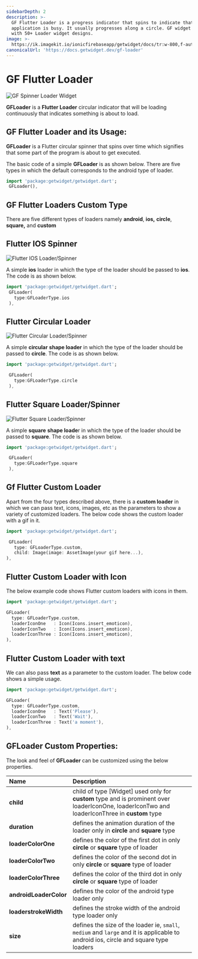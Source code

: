 ```yaml
---
sidebarDepth: 2
description: >-
  GF Flutter Loader is a progress indicator that spins to indicate that the
  application is busy. It usually progresses along a circle. GF widget comes
  with 50+ Loader widget designs.
image: >-
  https://ik.imagekit.io/ionicfirebaseapp/getwidget/docs/tr:w-800,f-auto/Loaders_Docs_Banner_knsNFM97YO.png
canonicalUrl: 'https://docs.getwidget.dev/gf-loader'
---
```


# GF Flutter Loader

![GF Spinner Loader Widget](https://ik.imagekit.io/ionicfirebaseapp/getwidget/docs/tr:w-800,f-auto/Loaders_Docs_Banner_knsNFM97YO.png)

**GFLoader** is a **Flutter Loader** circular indicator that will be loading continuously that indicates something is about to load.

## GF Flutter Loader and its Usage:

**GFLoader** is a Flutter circular spinner that spins over time which signifies that some part of the program is about to get executed.

The basic code of a simple **GFLoader** is as shown below. There are five types in which the default corresponds to the android type of loader.

```dart
import 'package:getwidget/getwidget.dart';
 GFLoader(),
```

## GF Flutter Loaders Custom Type

There are five different types of loaders namely **android**, **ios,** **circle**, **square,** and **custom**

## **Flutter IOS Spinner**

![Flutter IOS Loader/Spinner](https://ik.imagekit.io/ionicfirebaseapp/getwidget/docs/tr:w-800,f-auto/iOS_loaders_3x__6iEhhCjnN.png)

A simple **ios** loader in which the type of the loader should be passed to **ios**. The code is as shown below.

```dart
import 'package:getwidget/getwidget.dart';
 GFLoader(
   type:GFLoaderType.ios
 ),
```

## Flutter Circular Loader

![Flutter Circular Loader/Spinner](https://ik.imagekit.io/ionicfirebaseapp/getwidget/docs/tr:w-800,f-auto/Circular_3x_qSfMlOtBk.png)

A simple **circular** **shape loader** in which the type of the loader should be passed to **circle**. The code is as shown below.

```dart
import 'package:getwidget/getwidget.dart';

 GFLoader(
   type:GFLoaderType.circle
 ),
```

## Flutter Square Loader/Spinner

![Flutter Square Loader/Spinner](https://ik.imagekit.io/ionicfirebaseapp/getwidget/docs/tr:w-800,f-auto/Square_loader_3x_QsRsYryOlL.png)

A simple **square** **shape loade**r in which the type of the loader should be passed to **square**. The code is as shown below.

```dart
import 'package:getwidget/getwidget.dart';

 GFLoader(
   type:GFLoaderType.square
 ),
```

## Gf Flutter Custom Loader

Apart from the four types described above, there is a **custom loader** in which we can pass text, icons, images, etc as the parameters to show a variety of customized loaders. The below code shows the custom loader with a gif in it.

```dart
import 'package:getwidget/getwidget.dart';

 GFLoader(
   type: GFLoaderType.custom,
   child: Image(image: AssetImage(your gif here...),
),
```

## Flutter Custom Loader with Icon

The below example code shows Flutter custom loaders with icons in them.

```dart
import 'package:getwidget/getwidget.dart';

GFLoader(
  type: GFLoaderType.custom,
  loaderIconOne   : Icon(Icons.insert_emoticon),
  loaderIconTwo   : Icon(Icons.insert_emoticon),
  loaderIconThree : Icon(Icons.insert_emoticon),
),
```

## Flutter Custom Loader with text

We can also pass **text** as a parameter to the custom loader. The below code shows a simple usage.

```dart
import 'package:getwidget/getwidget.dart';

GFLoader(
  type: GFLoaderType.custom,
  loaderIconOne   : Text('Please'),
  loaderIconTwo   : Text('Wait'),
  loaderIconThree : Text('a moment'),
),
```

## GFLoader Custom Properties:

The look and feel of **GFLoader** can be customized using the below properties.

| Name | Description |
| :--- | :--- |
| **child** | child of type \[Widget\] used only for **custom** type and is prominent over loaderIconOne, loaderIconTwo and loaderIconThree in **custom** type |
| **duration** | defines the animation duration of the loader only in **circle** and **square** type |
| **loaderColorOne** | defines the color of the first dot in only  **circle** or **square** type of loader |
| **loaderColorTwo** | defines the color of the second dot in only **circle** or **square** type of loader |
| **loaderColorThree** | defines the color of the third dot in only **circle** or **square** type of loader |
| **androidLoaderColor** | defines the color of the android type loader only |
| **loaderstrokeWidth** | defines the stroke width of the android type loader only |
| **size** | defines the size of the loader ie, `small`, `medium` and `large` and it is applicable to android ios, circle and square type loaders |

